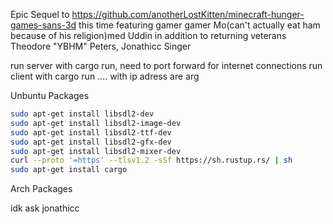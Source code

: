 Epic Sequel to https://github.com/anotherLostKitten/minecraft-hunger-games-sans-3d
this time featuring gamer gamer Mo(can't actually eat ham because of his religion)med Uddin in addition to returning veterans Theodore "YBHM" Peters, Jonathicc Singer

run server with cargo run, need to port forward for internet connections
run client with cargo run .... with ip adress are arg

Unbuntu Packages
```bash
sudo apt-get install libsdl2-dev
sudo apt-get install libsdl2-image-dev
sudo apt-get install libsdl2-ttf-dev
sudo apt-get install libsdl2-gfx-dev
sudo apt-get install libsdl2-mixer-dev
curl --proto '=https' --tlsv1.2 -sSf https://sh.rustup.rs/ | sh
sudo apt-get install cargo
```

Arch Packages

idk ask jonathicc
